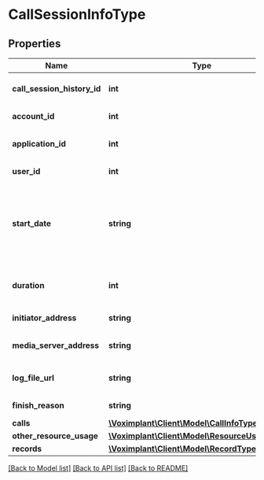 # CallSessionInfoType

## Properties
Name | Type | Description | Notes
------------ | ------------- | ------------- | -------------
**call_session_history_id** | **int** | The call session history ID. | 
**account_id** | **int** | The account ID. | 
**application_id** | **int** | The application ID. | 
**user_id** | **int** | The user ID. | 
**start_date** | **string** | The start date in the selected timezone in format YYYY-MM-DD HH:mm:SS | 
**duration** | **int** | The session duration in seconds. | [optional] 
**initiator_address** | **string** | The initiator IP address. | 
**media_server_address** | **string** | The media server IP address. | 
**log_file_url** | **string** | The session log URL. | 
**finish_reason** | **string** | The finish reason | [optional] 
**calls** | [**\Voximplant\Client\Model\CallInfoType[]**](CallInfoType.md) |  | [optional] 
**other_resource_usage** | [**\Voximplant\Client\Model\ResourceUsageType[]**](ResourceUsageType.md) |  | [optional] 
**records** | [**\Voximplant\Client\Model\RecordType[]**](RecordType.md) |  | [optional] 

[[Back to Model list]](../README.md#documentation-for-models) [[Back to API list]](../README.md#documentation-for-api-endpoints) [[Back to README]](../README.md)


